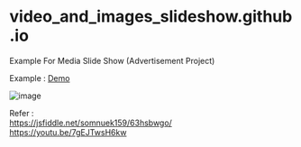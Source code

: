 # video_and_images_slideshow.github.io
Example For Media Slide Show (Advertisement Project)

Example : [Demo](https://somnuekm.github.io/video_and_images_slideshow.github.io/) <br/>

![image](https://user-images.githubusercontent.com/58202287/132329886-a6090bfb-5eac-4c9e-a7b5-ae3c01bb9961.png) <br/>

Refer : <br/>
https://jsfiddle.net/somnuek159/63hsbwgo/ <br/>
https://youtu.be/7gEJTwsH6kw <br/>

